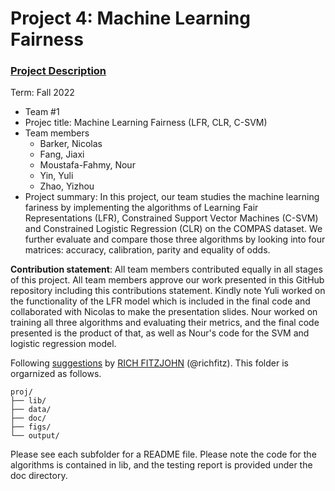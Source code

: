 # Project 4: Machine Learning Fairness

### [Project Description](doc/project4_desc.md)

Term: Fall 2022

+ Team #1
+ Projec title: Machine Learning Fairness (LFR, CLR, C-SVM)
+ Team members
	+ Barker, Nicolas
	+ Fang, Jiaxi
	+ Moustafa-Fahmy, Nour
	+ Yin, Yuli
	+ Zhao, Yizhou
+ Project summary: In this project, our team studies the machine learning fariness by implementing the algorithms of Learning Fair Representations (LFR), Constrained Support Vector Machines (C-SVM) and Constrained Logistic Regression (CLR) on the COMPAS dataset. We further evaluate and compare those three algorithms by looking into four matrices: accuracy, calibration, parity and equality of odds. 
	
**Contribution statement**: All team members contributed equally in all stages of this project. All team members approve our work presented in this GitHub repository including this contributions statement. Kindly note Yuli worked on the functionality of the LFR model which is included in the final code and collaborated with Nicolas to make the presentation slides. Nour worked on training all three algorithms and evaluating their metrics, and the final code presented is the product of that, as well as Nour's code for the SVM and logistic regression model.

Following [suggestions](http://nicercode.github.io/blog/2013-04-05-projects/) by [RICH FITZJOHN](http://nicercode.github.io/about/#Team) (@richfitz). This folder is orgarnized as follows.

```
proj/
├── lib/
├── data/
├── doc/
├── figs/
└── output/
```
Please see each subfolder for a README file. 
Please note the code for the algorithms is contained in lib, and the testing report is provided under the doc directory.
